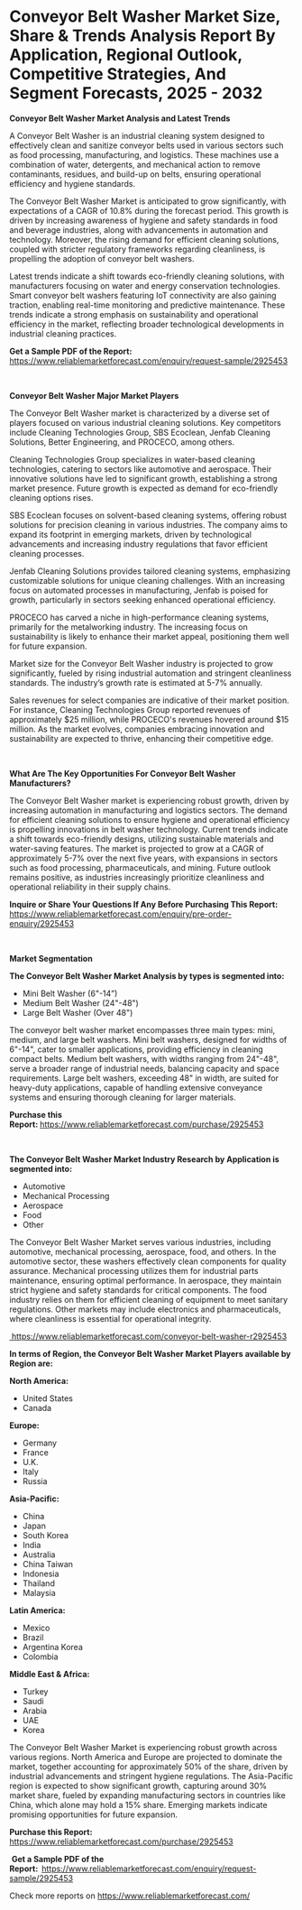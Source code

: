 <p><h1>Conveyor Belt Washer Market Size, Share & Trends Analysis Report By Application, Regional Outlook, Competitive Strategies, And Segment Forecasts, 2025 - 2032</h1></p><p><strong>Conveyor Belt Washer Market Analysis and Latest Trends</strong></p>
<p><p>A Conveyor Belt Washer is an industrial cleaning system designed to effectively clean and sanitize conveyor belts used in various sectors such as food processing, manufacturing, and logistics. These machines use a combination of water, detergents, and mechanical action to remove contaminants, residues, and build-up on belts, ensuring operational efficiency and hygiene standards.</p><p>The Conveyor Belt Washer Market is anticipated to grow significantly, with expectations of a CAGR of 10.8% during the forecast period. This growth is driven by increasing awareness of hygiene and safety standards in food and beverage industries, along with advancements in automation and technology. Moreover, the rising demand for efficient cleaning solutions, coupled with stricter regulatory frameworks regarding cleanliness, is propelling the adoption of conveyor belt washers.</p><p>Latest trends indicate a shift towards eco-friendly cleaning solutions, with manufacturers focusing on water and energy conservation technologies. Smart conveyor belt washers featuring IoT connectivity are also gaining traction, enabling real-time monitoring and predictive maintenance. These trends indicate a strong emphasis on sustainability and operational efficiency in the market, reflecting broader technological developments in industrial cleaning practices.</p></p>
<p><strong>Get a Sample PDF of the Report:&nbsp;</strong> <a href="https://www.reliablemarketforecast.com/enquiry/request-sample/2925453?utm_campaign=3049&utm_medium=2&utm_source=Github&utm_content=ia&utm_term=12032025&utm_id=conveyor-belt-washer">https://www.reliablemarketforecast.com/enquiry/request-sample/2925453</a></p>
<p>&nbsp;</p>
<p><strong>Conveyor Belt Washer Major Market Players</strong></p>
<p><p>The Conveyor Belt Washer market is characterized by a diverse set of players focused on various industrial cleaning solutions. Key competitors include Cleaning Technologies Group, SBS Ecoclean, Jenfab Cleaning Solutions, Better Engineering, and PROCECO, among others. </p><p>Cleaning Technologies Group specializes in water-based cleaning technologies, catering to sectors like automotive and aerospace. Their innovative solutions have led to significant growth, establishing a strong market presence. Future growth is expected as demand for eco-friendly cleaning options rises.</p><p>SBS Ecoclean focuses on solvent-based cleaning systems, offering robust solutions for precision cleaning in various industries. The company aims to expand its footprint in emerging markets, driven by technological advancements and increasing industry regulations that favor efficient cleaning processes.</p><p>Jenfab Cleaning Solutions provides tailored cleaning systems, emphasizing customizable solutions for unique cleaning challenges. With an increasing focus on automated processes in manufacturing, Jenfab is poised for growth, particularly in sectors seeking enhanced operational efficiency.</p><p>PROCECO has carved a niche in high-performance cleaning systems, primarily for the metalworking industry. The increasing focus on sustainability is likely to enhance their market appeal, positioning them well for future expansion.</p><p>Market size for the Conveyor Belt Washer industry is projected to grow significantly, fueled by rising industrial automation and stringent cleanliness standards. The industry’s growth rate is estimated at 5-7% annually.</p><p>Sales revenues for select companies are indicative of their market position. For instance, Cleaning Technologies Group reported revenues of approximately $25 million, while PROCECO's revenues hovered around $15 million. As the market evolves, companies embracing innovation and sustainability are expected to thrive, enhancing their competitive edge.</p></p>
<p>&nbsp;</p>
<p><strong>What Are The Key Opportunities For Conveyor Belt Washer Manufacturers?</strong></p>
<p><p>The Conveyor Belt Washer market is experiencing robust growth, driven by increasing automation in manufacturing and logistics sectors. The demand for efficient cleaning solutions to ensure hygiene and operational efficiency is propelling innovations in belt washer technology. Current trends indicate a shift towards eco-friendly designs, utilizing sustainable materials and water-saving features. The market is projected to grow at a CAGR of approximately 5-7% over the next five years, with expansions in sectors such as food processing, pharmaceuticals, and mining. Future outlook remains positive, as industries increasingly prioritize cleanliness and operational reliability in their supply chains.</p></p>
<p><strong>Inquire or Share Your Questions If Any Before Purchasing This Report:</strong> <a href="https://www.reliablemarketforecast.com/enquiry/pre-order-enquiry/2925453?utm_campaign=3049&utm_medium=2&utm_source=Github&utm_content=ia&utm_term=12032025&utm_id=conveyor-belt-washer">https://www.reliablemarketforecast.com/enquiry/pre-order-enquiry/2925453</a></p>
<p>&nbsp;</p>
<p><strong>Market Segmentation</strong></p>
<p><strong>The Conveyor Belt Washer Market Analysis by types is segmented into:</strong></p>
<p><ul><li>Mini Belt Washer (6"-14”)</li><li>Medium Belt Washer (24"-48")</li><li>Large Belt Washer (Over 48")</li></ul></p>
<p><p>The conveyor belt washer market encompasses three main types: mini, medium, and large belt washers. Mini belt washers, designed for widths of 6"-14", cater to smaller applications, providing efficiency in cleaning compact belts. Medium belt washers, with widths ranging from 24"-48", serve a broader range of industrial needs, balancing capacity and space requirements. Large belt washers, exceeding 48" in width, are suited for heavy-duty applications, capable of handling extensive conveyance systems and ensuring thorough cleaning for larger materials.</p></p>
<p><strong>Purchase this Report:&nbsp;</strong><a href="https://www.reliablemarketforecast.com/purchase/2925453?utm_campaign=3049&utm_medium=2&utm_source=Github&utm_content=ia&utm_term=12032025&utm_id=conveyor-belt-washer">https://www.reliablemarketforecast.com/purchase/2925453</a></p>
<p>&nbsp;</p>
<p><strong>The Conveyor Belt Washer Market Industry Research by Application is segmented into:</strong></p>
<p><ul><li>Automotive</li><li>Mechanical Processing</li><li>Aerospace</li><li>Food</li><li>Other</li></ul></p>
<p><p>The Conveyor Belt Washer Market serves various industries, including automotive, mechanical processing, aerospace, food, and others. In the automotive sector, these washers effectively clean components for quality assurance. Mechanical processing utilizes them for industrial parts maintenance, ensuring optimal performance. In aerospace, they maintain strict hygiene and safety standards for critical components. The food industry relies on them for efficient cleaning of equipment to meet sanitary regulations. Other markets may include electronics and pharmaceuticals, where cleanliness is essential for operational integrity.</p></p>
<p><a href="https://www.reliablemarketforecast.com/conveyor-belt-washer-r2925453?utm_campaign=3049&utm_medium=2&utm_source=Github&utm_content=ia&utm_term=12032025&utm_id=conveyor-belt-washer">&nbsp;https://www.reliablemarketforecast.com/conveyor-belt-washer-r2925453</a></p>
<p><strong>In terms of Region, the Conveyor Belt Washer Market Players available by Region are:</strong></p>
<p>
    <p> <strong> North America: </strong>
        <ul>
            <li>United States</li>
            <li>Canada</li>
        </ul>
        </p> 
    <p> <strong> Europe: </strong>
        <ul>
            <li>Germany</li>
            <li>France</li>
            <li>U.K.</li>
            <li>Italy</li>
            <li>Russia</li>
        </ul>
        </p> 
    <p> <strong> Asia-Pacific: </strong>
        <ul>
            <li>China</li>
            <li>Japan</li>
            <li>South Korea</li>
            <li>India</li>
            <li>Australia</li>
            <li>China Taiwan</li>
            <li>Indonesia</li>
            <li>Thailand</li>
            <li>Malaysia</li>
        </ul>
        </p> 
    <p> <strong> Latin America: </strong>
        <ul>
            <li>Mexico</li>
            <li>Brazil</li>
            <li>Argentina Korea</li>
            <li>Colombia</li>
        </ul>
        </p> 
    <p> <strong> Middle East & Africa: </strong>
        <ul>
            <li>Turkey</li>
            <li>Saudi</li>
            <li>Arabia</li>
            <li>UAE</li>
            <li>Korea</li>
        </ul>
    </p>
    </p>
<p><p>The Conveyor Belt Washer Market is experiencing robust growth across various regions. North America and Europe are projected to dominate the market, together accounting for approximately 50% of the share, driven by industrial advancements and stringent hygiene regulations. The Asia-Pacific region is expected to show significant growth, capturing around 30% market share, fueled by expanding manufacturing sectors in countries like China, which alone may hold a 15% share. Emerging markets indicate promising opportunities for future expansion.</p></p>
<p><strong>Purchase this Report: </strong><a href="https://www.reliablemarketforecast.com/purchase/2925453?utm_campaign=3049&utm_medium=2&utm_source=Github&utm_content=ia&utm_term=12032025&utm_id=conveyor-belt-washer">https://www.reliablemarketforecast.com/purchase/2925453</a></p>
<p>&nbsp;<strong>Get a Sample PDF of the Report:&nbsp;&nbsp;</strong><a href="https://www.reliablemarketforecast.com/enquiry/request-sample/2925453?utm_campaign=3049&utm_medium=2&utm_source=Github&utm_content=ia&utm_term=12032025&utm_id=conveyor-belt-washer">https://www.reliablemarketforecast.com/enquiry/request-sample/2925453</a></p>
<p><strong></strong></p>
<p>Check more reports on <a href="https://www.reliablemarketforecast.com/?utm_campaign=3049&utm_medium=2&utm_source=Github&utm_content=ia&utm_term=12032025&utm_id=conveyor-belt-washer">https://www.reliablemarketforecast.com/</a></p>
